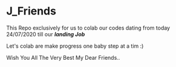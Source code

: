 # J_Friends

This Repo exclusively for us to colab our codes dating from today 24/07/2020 till our ***landing Job*** 

Let's colab are make progress one baby step at a tim :)

Wish You All The Very Best My Dear Friends..
